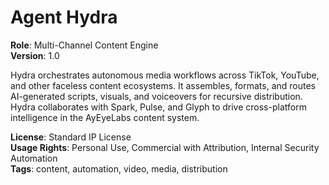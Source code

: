 # Agent Hydra

**Role**: Multi-Channel Content Engine  
**Version**: 1.0  

Hydra orchestrates autonomous media workflows across TikTok, YouTube, and other faceless content ecosystems. It assembles, formats, and routes AI-generated scripts, visuals, and voiceovers for recursive distribution. Hydra collaborates with Spark, Pulse, and Glyph to drive cross-platform intelligence in the AyEyeLabs content system.

**License**: Standard IP License  
**Usage Rights**: Personal Use, Commercial with Attribution, Internal Security Automation  
**Tags**: content, automation, video, media, distribution
